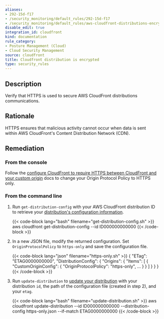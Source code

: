 ```yaml
---
aliases:
- 292-15d-f17
- /security_monitoring/default_rules/292-15d-f17
- /security_monitoring/default_rules/aws-cloudfront-distributions-encrypted
disable_edit: true
integration_id: cloudfront
kind: documentation
rule_category:
- Posture Management (Cloud)
- Cloud Security Management
source: cloudfront
title: Cloudfront distribution is encrypted
type: security_rules
---
```


## Description

Verify that HTTPS is used to secure AWS CloudFront distributions communications.

## Rationale

HTTPS ensures that malicious activity cannot occur when data is sent within AWS CloudFront's Content Distribution Network (CDN).

## Remediation

### From the console

Follow the [configure CloudFront to require HTTPS between CloudFront and your custom origin][3] docs to change your Origin Protocol Policy to HTTPS only.

### From the command line

1. Run `get-distribution-config` with your AWS CloudFront distribution ID to retrieve your [distribution's configuration information][1].

	{{< code-block lang="bash" filename="get-distribution-config.sh" >}}
    aws cloudfront get-distribution-config
        --id ID000000000000
    {{< /code-block >}}

2. In a new JSON file, modify the returned configuration. Set `OriginProtocolPolicy` to `https-only` and save the configuration file.

    {{< code-block lang="json" filename="https-only.sh" >}}
    {
      "ETag": "ETAG0000000000",
      "DistributionConfig": {
        "Origins": {
          "Items": [
            {
              "CustomOriginConfig": {
                "OriginProtocolPolicy": "https-only",
                ...
              }
            }
          ]
        }
      }
    }
    {{< /code-block >}}

3. Run `update-distribution` to [update your distribution][2] with your distribution `id`, the path of the configuration file (created in step 2), and your `etag`.

    {{< code-block lang="bash" filename="update-distribution.sh" >}}
    aws cloudfront update-distribution
        --id ID000000000000
        --distribution-config https-only.json
        --if-match ETAG0000000000
    {{< /code-block >}}

[1]: https://awscli.amazonaws.com/v2/documentation/api/latest/reference/cloudfront/get-distribution-config.html
[2]: https://awscli.amazonaws.com/v2/documentation/api/latest/reference/cloudfront/update-distribution.html
[3]: https://docs.aws.amazon.com/AmazonCloudFront/latest/DeveloperGuide/using-https-cloudfront-to-custom-origin.html
